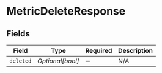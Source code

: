 # MetricDeleteResponse


## Fields

| Field              | Type               | Required           | Description        |
| ------------------ | ------------------ | ------------------ | ------------------ |
| `deleted`          | *Optional[bool]*   | :heavy_minus_sign: | N/A                |